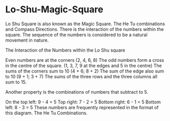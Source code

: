 # Lo-Shu-Magic-Square
Lo Shu Square is also known as the Magic Square.  The He Tu combinations and Compass Directions.  There is the interaction of the numbers within the square.  The sequence of the numbers is considered to be a natural movement in nature.  

The Interaction of the Numbers within the Lo Shu square

Even numbers are at the corners (2, 4, 6, 8)
The odd numbers form a cross in the centre of the square. (1, 3, 7, 9 at the edges and 5 in the centre)
The sums of the corners sum to 10 (4 + 6; 8 + 2)
The sum of the edge also sum to 10 (9 + 1; 3 + 7)
The sums of the three rows and the three columns all sum to 15.

Another property is the combinations of numbers that subtract to 5.

On the top left:  9 - 4 = 5
Top right: 7 - 2 = 5
Bottom right: 6 - 1 = 5
Bottom left: 8 - 3 = 5
These numbers are frequently represented in the format of this diagram. The He Tu Combinations.
